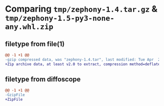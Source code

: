 # Comparing `tmp/zephony-1.4.tar.gz` & `tmp/zephony-1.5-py3-none-any.whl.zip`

## filetype from file(1)

```diff
@@ -1 +1 @@
-gzip compressed data, was "zephony-1.4.tar", last modified: Tue Apr  2 11:15:42 2024, max compression
+Zip archive data, at least v2.0 to extract, compression method=deflate
```

## filetype from diffoscope

```diff
@@ -1 +1 @@
-GzipFile
+ZipFile
```

